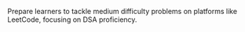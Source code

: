 Prepare learners to tackle medium difficulty problems on platforms like LeetCode, focusing on DSA proficiency.

